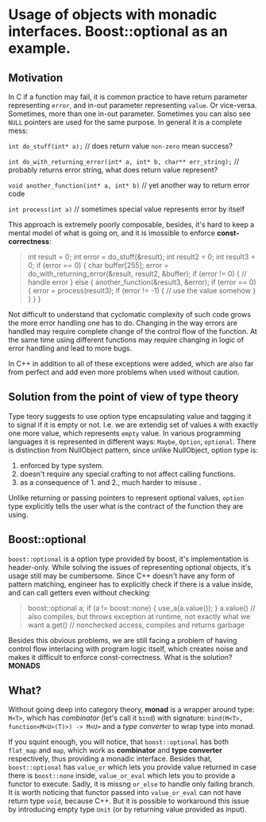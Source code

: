 Usage of objects with monadic interfaces. Boost::optional as an example.
========================================================================

Motivation
----------

In C if a function may fail, it is common practice to have return parameter representing `error`, and in-out parameter representing `value`. Or vice-versa. Sometimes, more than one in-out parameter. Sometimes you can also see `NULL` pointers are used for the same purpose. In general it is a complete mess:

`int do_stuff(int* a);` // does return value `non-zero` mean success?

`int do_with_returning_error(int* a, int* b, char** err_string);` // probably returns error string, what does return value represent?

`void another_function(int* a, int* b)` // yet another way to return error code

`int process(int a)` // sometimes special value represents error by itself

This approach is extremely poorly composable, besides, it's hard to keep a mental model of what is going on, and it is imossible to enforce **const-correctness**:

> int result = 0;
> int error = do_stuff(&result);
> int result2 = 0;
> int result3 = 0;
> if (error == 0) {
>   char buffer[255];
>   error = do_with_returning_error(&result, result2, &buffer);
>   if (error != 0) {
>       // handle error
>   } else {
>       another_function(&result3, &error);
>       if (error == 0) {
>           error = process(result3);
>           if (error != -1) {
>               // use the value somehow
>           }
>       }
>   }
> }

Not difficult to understand that cyclomatic complexity of such code grows the more error handling one has to do. Changing in the way errors are handled may require complete change of the control flow of the function. At the same time using different functions may require changing in logic of error handling and lead to more bugs.

In C++ in addition to all of these exceptions were added, which are also far from perfect and add even more problems when used without caution.

Solution from the point of view of type theory
----------------------------------------------

Type teory suggests to use option type encapsulating value and tagging it to signal if it is empty or not. I.e. we are extendig set of values `A` with exactly one more value, which represents `empty` value. In various programming languages it is represented in different ways: `Maybe`, `Option`, `optional`. There is distinction from NullObject pattern, since unlike NullObject, option type is:
1. enforced by type system.
2. doesn't require any special crafting to not affect calling functions.
3. as a consequence of 1. and 2., much harder to misuse .

Unlike returning or passing pointers to represent optional values, `option` type explicitly tells the user what is the contract of the function they are using.

Boost::optional
---------------

`boost::optional` is a option type provided by boost, it's implementation is header-only. While solving the issues of representing optional objects, it's usage still may be cumbersome. Since C++ doesn't have any form of pattern matching, engineer has to explicitly check if there is a value inside, and can call getters even without checking:

> boost::optional<int> a;
> if (a != boost::none) {
>   use_a(a.value());
> }
> a.value() // also compiles, but throws exception at runtime, not exactly what we want
> a.get() // nonchecked access, compiles and returns garbage

Besides this obvious problems, we are still facing a problem of having control flow interlacing with program logic itself, which creates noise and makes it difficult to enforce const-correctness. What is the solution? **MONADS**

What?
-----

Without going deep into category theory, **monad** is a wrapper around type: `M<T>`, which has *combinator* (let's call it `bind`) with signature: `bind(M<T>, function<M<U>(T)>) -> M<U>` and a *type converter* to wrap type into monad.

If you squint enough, you will notice, that `boost::optional` has both `flat_map` and `map`, which work as **combinator** and **type converter** respectively, thus providing a monadic interface. Besides that, `boost::optional` has `value_or` which lets you provide value returned in case there is `boost::none` inside, `value_or_eval` which lets you to provide a functor to execute. Sadly, it is missng `or_else` to handle only failing branch. It is worth noticing that functor passed into `value_or_eval` can not have return type `void`, because C++. But it is possible to workaround this issue by introducing empty type `Unit` (or by returning value provided as input).

